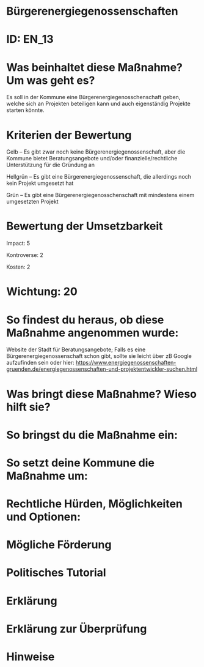 # Bürgerenergiegenossenschaften
# ID: EN_13
# Was beinhaltet diese Maßnahme? Um was geht es?

Es soll in der Kommune eine Bürgerenergiegenosschenschaft geben, welche sich an Projekten beteiligen kann und auch eigenständig Projekte starten könnte.

# Kriterien der Bewertung

Gelb – Es gibt zwar noch keine Bürgerenergiegenossenschaft, aber die Kommune bietet Beratungsangebote und/oder finanzielle/rechtliche Unterstützung für die Gründung an    

Hellgrün – Es gibt eine Bürgerenergiegenossenschaft, die allerdings noch kein Projekt umgesetzt hat 

Grün – Es gibt eine Bürgerenergiegenosschenschaft mit mindestens einem umgesetzten Projekt

# Bewertung der Umsetzbarkeit

Impact: 5

Kontroverse: 2

Kosten: 2
# Wichtung: 20
# So findest du heraus, ob diese Maßnahme angenommen wurde:
Website der Stadt für Beratungsangebote; Falls es eine Bürgerenergiegenossenschaft schon gibt, sollte sie leicht über zB Google aufzufinden sein oder hier: https://www.energiegenossenschaften-gruenden.de/energiegenossenschaften-und-projektentwickler-suchen.html
# Was bringt diese Maßnahme? Wieso hilft sie?

# So bringst du die Maßnahme ein:

# So setzt deine Kommune die Maßnahme um:

# Rechtliche Hürden, Möglichkeiten und Optionen:

# Mögliche Förderung

# Politisches Tutorial

# Erklärung

# Erklärung zur Überprüfung

# Hinweise

